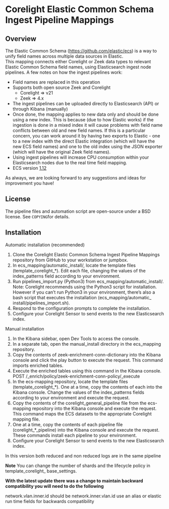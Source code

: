 Corelight Elastic Common Schema Ingest Pipeline Mappings
=======================================


Overview
--------
The Elastic Common Schema (https://github.com/elastic/ecs) is a way to unify field names across multiple data sources in Elastic.  
This mapping connects either Corelight or Zeek data types to relevant Elastic Common Schema field names, using Elasticsearch ingest node pipelines. A few notes on how the ingest pipelines work:
- Field names are replaced in this operation
- Supports both open source Zeek and Corelight
  - Corelight => v21
  - Zeek => 4.x
- The ingest pipelines can be uploaded directly to Elasticsearch (API) or through Kibana (manually)
- Once done, the mapping applies to new data only and should be done using a new index.  This is because (due to how Elastic works) if the ingestion is done in a mixed index it will cause problems with field name conflicts between old and new field names. If this is a particular concern, you can work around it by having two exports to Elastic - one to a new index with the direct Elastic integration (which will have the new ECS field names) and one to the old index using the JSON exporter (which will have the original Zeek field names).
- Using ingest pipelines will increase CPU consumption within your Elasticsearch nodes due to the real time field mapping.
- ECS version [1.12](https://www.elastic.co/guide/en/ecs/1.12/ecs-reference.html)

As always, we are looking forward to any suggestions and ideas for improvement you have!


License
-------
The pipeline files and automation script are open-source under a BSD license. See ``COPYING``for details.


Installation
------------
Automatic installation (recommended)
 1. Clone the Corelight Elastic Common Schema Ingest Pipeline Mappings repository from GitHub to your workstation or jumpbox.
 2. In ecs_mapping/automatic_install/, locate the template files (template_corelight_*). Edit each file,
       changing the values of the index_patterns field according to your environment.
 3. Run pipelines_import.py (Python3) from ecs_mapping/automatic_install/.
       Note: Corelight recommends using the Python3 script for installation. However if you can’t run Python3 in your environment, there’s also a bash script that executes  the installation (ecs_mapping/automatic_ install/pipelines_import.sh).
 4. Respond to the configuration prompts to complete the installation.
 5. Configure your Corelight Sensor to send events to the new Elasticsearch index.

Manual installation
1. In the Kibana sidebar, open Dev Tools to access the console.
2. In a separate tab, open the manual_install directory in the ecs_mapping repository.
3. Copy the contents of zeek-enrichment-conn-dictionary into the Kibana console and click the play button to execute the request. 
  This command imports enriched tables.
4. Execute the enriched tables using this command in the Kibana console.
   POST /_enrich/policy/zeek-enrichment-conn-policy/_execute
5. In the ecs-mapping repository, locate the template files (template_corelight_*). One at a time, copy the contents of each into the Kibana console. 
  Change the values of the index_patterns fields according to your environment and execute the request.
6. Copy the contents of the corelight_general_pipeline file from the ecs-mapping repository into the Kibana console and execute the request. 
  This command maps the ECS datasets to the appropriate Corelight mapping file.
7.  One at a time, copy the contents of each pipeline file (corelight_*_pipeline) into the Kibana console and execute the request. 
   These commands install each pipeline to your environment.
8. Configure your Corelight Sensor to send events to the new Elasticsearch index.
    
 In this version both reduced and non reduced logs are in the same pipeline

**Note**
You can change the number of shards and the lifecycle policy in template_corelight_ base_settings.

**With the latest update there was a change to maintain backward compatibility you will need to do the following**

network.vlan.inner.id should be network.inner.vlan.id use an alias or elastic run time fields for backwards compatibility
